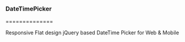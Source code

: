 ### **DateTimePicker**
==============

Responsive Flat design jQuery based DateTime Picker for Web &amp; Mobile
